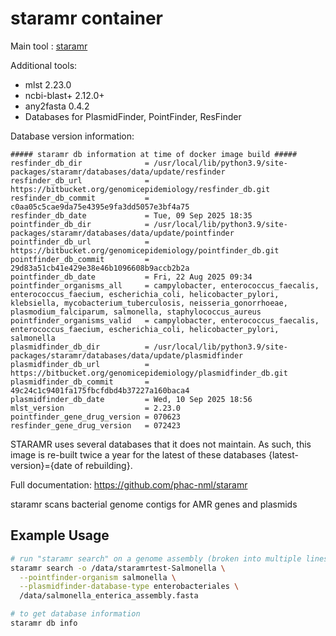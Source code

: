 # staramr container

Main tool : [staramr](https://github.com/phac-nml/staramr)

Additional tools:

- mlst 2.23.0
- ncbi-blast+ 2.12.0+
- any2fasta 0.4.2
- Databases for PlasmidFinder, PointFinder, ResFinder

Database version information:

```
##### staramr db information at time of docker image build #####
resfinder_db_dir              = /usr/local/lib/python3.9/site-packages/staramr/databases/data/update/resfinder
resfinder_db_url              = https://bitbucket.org/genomicepidemiology/resfinder_db.git
resfinder_db_commit           = c0aa05c5cae9da75e4395e9fa3dd5057e3bf4a75
resfinder_db_date             = Tue, 09 Sep 2025 18:35
pointfinder_db_dir            = /usr/local/lib/python3.9/site-packages/staramr/databases/data/update/pointfinder
pointfinder_db_url            = https://bitbucket.org/genomicepidemiology/pointfinder_db.git
pointfinder_db_commit         = 29d83a51cb41e429e38e46b1096608b9accb2b2a
pointfinder_db_date           = Fri, 22 Aug 2025 09:34
pointfinder_organisms_all     = campylobacter, enterococcus_faecalis, enterococcus_faecium, escherichia_coli, helicobacter_pylori, klebsiella, mycobacterium_tuberculosis, neisseria_gonorrhoeae, plasmodium_falciparum, salmonella, staphylococcus_aureus
pointfinder_organisms_valid   = campylobacter, enterococcus_faecalis, enterococcus_faecium, escherichia_coli, helicobacter_pylori, salmonella
plasmidfinder_db_dir          = /usr/local/lib/python3.9/site-packages/staramr/databases/data/update/plasmidfinder
plasmidfinder_db_url          = https://bitbucket.org/genomicepidemiology/plasmidfinder_db.git
plasmidfinder_db_commit       = 49c24c1c9401fa175fbcfdbd4b37227a160baca4
plasmidfinder_db_date         = Wed, 10 Sep 2025 18:56
mlst_version                  = 2.23.0
pointfinder_gene_drug_version = 070623
resfinder_gene_drug_version   = 072423
```

STARAMR uses several databases that it does not maintain. As such, this image is re-built twice a year for the latest of these databases {latest-version}={date of rebuilding}.


Full documentation: https://github.com/phac-nml/staramr

staramr scans bacterial genome contigs for AMR genes and plasmids

## Example Usage

```bash
# run "staramr search" on a genome assembly (broken into multiple lines for readability)
staramr search -o /data/staramrtest-Salmonella \
  --pointfinder-organism salmonella \
  --plasmidfinder-database-type enterobacteriales \
  /data/salmonella_enterica_assembly.fasta

# to get database information
staramr db info
```
